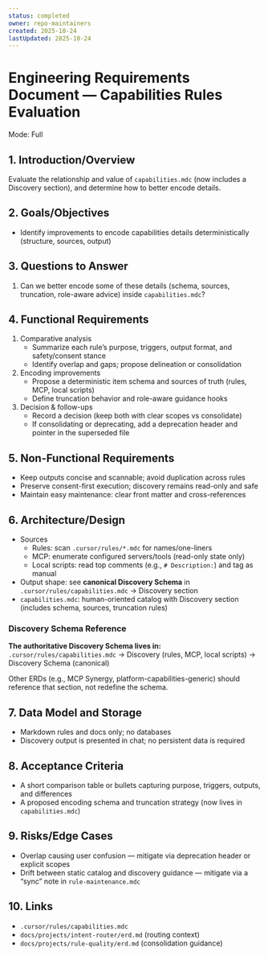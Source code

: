 ```yaml
---
status: completed
owner: repo-maintainers
created: 2025-10-24
lastUpdated: 2025-10-24
---
```


# Engineering Requirements Document — Capabilities Rules Evaluation

Mode: Full

## 1. Introduction/Overview

Evaluate the relationship and value of `capabilities.mdc` (now includes a Discovery section), and determine how to better encode details.

## 2. Goals/Objectives

- Identify improvements to encode capabilities details deterministically (structure, sources, output)

## 3. Questions to Answer

1. Can we better encode some of these details (schema, sources, truncation, role-aware advice) inside `capabilities.mdc`?

## 4. Functional Requirements

1. Comparative analysis
   - Summarize each rule’s purpose, triggers, output format, and safety/consent stance
   - Identify overlap and gaps; propose delineation or consolidation
2. Encoding improvements
   - Propose a deterministic item schema and sources of truth (rules, MCP, local scripts)
   - Define truncation behavior and role-aware guidance hooks
3. Decision & follow-ups
   - Record a decision (keep both with clear scopes vs consolidate)
   - If consolidating or deprecating, add a deprecation header and pointer in the superseded file

## 5. Non-Functional Requirements

- Keep outputs concise and scannable; avoid duplication across rules
- Preserve consent-first execution; discovery remains read-only and safe
- Maintain easy maintenance: clear front matter and cross-references

## 6. Architecture/Design

- Sources
  - Rules: scan `.cursor/rules/*.mdc` for names/one-liners
  - MCP: enumerate configured servers/tools (read-only state only)
  - Local scripts: read top comments (e.g., `# Description:`) and tag as manual
- Output shape: see **canonical Discovery Schema** in `.cursor/rules/capabilities.mdc` → Discovery section
- `capabilities.mdc`: human-oriented catalog with Discovery section (includes schema, sources, truncation rules)

### Discovery Schema Reference

**The authoritative Discovery Schema lives in:**  
`.cursor/rules/capabilities.mdc` → Discovery (rules, MCP, local scripts) → Discovery Schema (canonical)

Other ERDs (e.g., MCP Synergy, platform-capabilities-generic) should reference that section, not redefine the schema.

## 7. Data Model and Storage

- Markdown rules and docs only; no databases
- Discovery output is presented in chat; no persistent data is required

## 8. Acceptance Criteria

- A short comparison table or bullets capturing purpose, triggers, outputs, and differences
- A proposed encoding schema and truncation strategy (now lives in `capabilities.mdc`)

## 9. Risks/Edge Cases

- Overlap causing user confusion — mitigate via deprecation header or explicit scopes
- Drift between static catalog and discovery guidance — mitigate via a “sync” note in `rule-maintenance.mdc`

## 10. Links

- `.cursor/rules/capabilities.mdc`
- `docs/projects/intent-router/erd.md` (routing context)
- `docs/projects/rule-quality/erd.md` (consolidation guidance)

